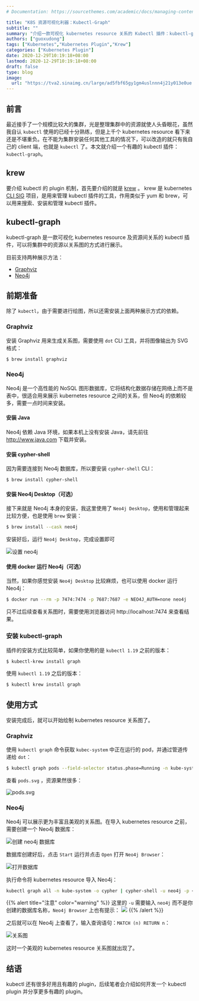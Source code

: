 ```yaml
---
# Documentation: https://sourcethemes.com/academic/docs/managing-content/

title: "K8S 资源可视化利器：Kubectl-Graph"
subtitle: ""
summary: "介绍一款可视化 kubernetes resource 关系的 Kubectl 插件：kubectl-graph"
authors: ["guoxudong"]
tags: ["Kubernetes","Kubernetes Plugin","Krew"]
categories: ["Kubernetes Plugin"]
date: 2020-12-29T10:19:18+08:00
lastmod: 2020-12-29T10:19:18+08:00
draft: false
type: blog
image:
  url: "https://tva2.sinaimg.cn/large/ad5fbf65gy1gm4uslnnn4j21y013e0ue.jpg"
---
```

## 前言

最近接手了一个规模比较大的集群，光是整理集群中的资源就使人头昏眼花，虽然我自认 `kubectl` 使用的已经十分熟练，但是上千个 kubernetes resource 看下来还是不堪重负。在不能为集群安装任何其他工具的情况下，可以改造的就只有我自己的 client 端，也就是 `kubectl` 了。本文就介绍一个有趣的 kubectl 插件：`kubectl-graph`。

## krew

要介绍 kubectl 的 plugin 机制，首先要介绍的就是 [krew](https://krew.sigs.k8s.io/) 。 krew 是 kubernetes [CLI SIG](https://github.com/kubernetes/community/blob/master/sig-cli/README.md#cli-special-interest-group) 项目，是用来管理 kubectl 插件的工具，作用类似于 yum 和 brew，可以用来搜索、安装和管理 kubectl 插件。

## kubectl-graph

kubectl-graph 是一款可视化 kubernetes resource 及资源间关系的 kubectl 插件，可以将集群中的资源以关系图的方式进行展示。

目前支持两种展示方法：
- [Graphviz](https://graphviz.org/)
- [Neo4j](https://neo4j.com/)

## 前期准备

除了 `kubectl`，由于需要进行绘图，所以还需安装上面两种展示方式的依赖。

### Graphviz

安装 Graphviz 用来生成关系图，需要使用 `dot` CLI 工具，并将图像输出为 SVG 格式：

```bash
$ brew install graphviz
```

### Neo4j

Neo4j 是一个高性能的 NoSQL 图形数据库，它将结构化数据存储在网络上而不是表中，很适合用来展示 kubernetes resource 之间的关系，但 Neo4j 的依赖较多，需要一点时间来安装。

#### 安装 Java

Neo4j 依赖 Java 环境，如果本机上没有安装 Java，请先前往 http://www.java.com 下载并安装。

#### 安装 cypher-shell

因为需要连接到 Neo4j 数据库，所以要安装 `cypher-shell` CLI：

```bash
$ brew install cypher-shell
```

#### 安装 Neo4j Desktop（可选）

接下来就是 Neo4j 本身的安装，我这里使用了 `Neo4j Desktop`，使用和管理起来比较方便，也是使用 `brew` 安装：

```bash
$ brew install --cask neo4j
```

安装好后，运行 `Neo4j Desktop`，完成设置即可

![设置 neo4j](https://tva4.sinaimg.cn/large/ad5fbf65gy1gm4ngqfkvzj21z41kwgqi.jpg)

#### 使用 docker 运行 Neo4j（可选）

当然，如果你感觉安装 `Neo4j Desktop` 比较麻烦，也可以使用 docker 运行 Neo4j：

```bash
$ docker run --rm -p 7474:7474 -p 7687:7687 -e NEO4J_AUTH=none neo4j
```

只不过后续查看关系图时，需要使用浏览器访问 http://localhost:7474 来查看结果。

### 安装 kubectl-graph

插件的安装方式比较简单，如果你使用的是 `kubectl 1.19` 之前的版本：

```bash
$ kubectl-krew install graph
```

使用 `kubectl 1.19` 之后的版本：

```bash
$ kubectl krew install graph
```

## 使用方式

安装完成后，就可以开始绘制 kubernetes resource 关系图了。

### Graphviz

使用 `kubectl graph` 命令获取 `kubec-system` 中正在运行的 pod，并通过管道传递给 `dot`：

```bash
$ kubectl graph pods --field-selector status.phase=Running -n kube-system | dot -T svg -o pods.svg
```

查看 `pods.svg` ，资源果然很多：

![pods.svg](https://tva1.sinaimg.cn/large/ad5fbf65gy1gm4nxnytzkj22d41zq19w.jpg)

### Neo4j

Neo4j 可以展示更为丰富且美观的关系图。在导入 kubernetes resource 之前，需要创建一个 Neo4j 数据库：

![创建 neo4j 数据库](https://tvax1.sinaimg.cn/large/ad5fbf65gy1gm4o4b56mzj21z41kw46d.jpg)

数据库创建好后，点击 `Start` 运行并点击 `Open` 打开 `Neo4j Browser`：

![打开数据库](https://tva3.sinaimg.cn/large/ad5fbf65gy1gm4o605br2j20ow0fkjs1.jpg)

执行命令将 kubernetes resource 导入 Neo4j：

```bash
kubectl graph all -n kube-system -o cypher | cypher-shell -u neo4j -p <your-pass>
```

{{% alert title="注意" color="warning" %}}
这里的 `-u` 需要输入 `neo4j` 而不是你创建的数据库名称，`Neo4j Browser` 上也有提示：
![](https://tva3.sinaimg.cn/large/ad5fbf65gy1gm4o9rsqtzj21ve0m440w.jpg)
{{% /alert %}}

之后就可以在 Neo4j 上查看了，输入查询语句：`MATCH (n) RETURN n`：

![关系图](https://tva4.sinaimg.cn/large/ad5fbf65gy1gm4ofe5jiwj22761midzp.jpg)

这时一个美观的 kubernetes resource 关系图就出现了。

## 结语

kubectl 还有很多好用且有趣的 plugin，后续笔者会介绍如何开发一个 kubectl plugin 并分享更多有趣的 plugin。